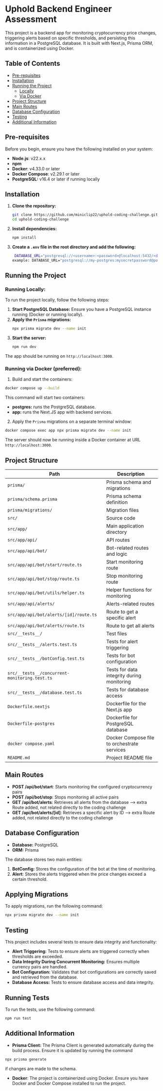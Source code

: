 # Uphold Backend Engineer Assessment

This project is a backend app for monitoring cryptocurrency price changes, triggering alerts based on specific thresholds, and persisting this information in a PostgreSQL database. It is built with Next.js, Prisma ORM, and is containerized using Docker.

## Table of Contents

- [Pre-requisites](#pre-requisites)
- [Installation](#installation)
- [Running the Project](#running-the-project)
    - [Locally](#running-locally)
    - [Via Docker](#running-via-docker-preferred)
- [Project Structure](#project-structure)
- [Main Routes](#main-routes)
- [Database Configuration](#database-configuration)
- [Testing](#testing)
- [Additional Information](#additional-information)

## Pre-requisites

Before you begin, ensure you have the following installed on your system:

- **Node.js**: v22.x.x
- **npm**
- **Docker**: v4.33.0 or later
- **Docker Compose**: v2.29.1 or later
- **PostgreSQL:** v16.4 or later if running locally

## Installation

1. **Clone the repository:**
   ```bash
   git clone https://github.com/miniclip22/uphold-coding-challenge.git
   cd uphold-coding-challenge
2. **Install dependencies:**
   ```bash
   npm install
3. **Create a `.env` file in the root directory and add the following:**
   ```bash      
    DATABASE_URL="postgresql://<username>:<password>@localhost:5432/<database_name>"
   example: DATABASE_URL="postgresql://my-postgres:mysecretpassword@postgres:5432/mydatabase"
   ```
## Running the Project

### Running Locally:

To run the project locally, follow the following steps:

1. **Start PostgreSQL Database:**
   Ensure you have a PostgreSQL instance running (Docker or running locally).
2. **Apply the `Prisma` migrations:**
   ```bash
   npx prisma migrate dev --name init
   ```
3. **Start the server:**
   ```bash
   npm run dev
   ```   
  The app should be running on `http://localhost:3000`. 

### Running via Docker (preferred):

1. Build and start the containers:
```bash 
docker compose up --build 
```
This command will start two containers:
* **postgres:** runs the PostgreSQL database.
* **app:** runs the Next.JS app with backend services.

2. Apply the `Prisma` migrations on a separate terminal window:
```bash
docker compose exec app npx prisma migrate dev --name init
```
The server should now be running inside a Docker container at URL `http://localhost:3000`.

## Project Structure

| Path                                          | Description                                 |
|-----------------------------------------------|---------------------------------------------|
| `prisma/`                                     | Prisma schema and migrations                |
| `prisma/schema.prisma`                        | Prisma schema definition                    |
| `prisma/migrations/`                          | Migration files                             |
| `src/`                                        | Source code                                 |
| `src/app/`                                    | Main application directory                  |
| `src/app/api/`                                | API routes                                  |
| `src/app/api/bot/`                            | Bot-related routes and logic                |
| `src/app/api/bot/start/route.ts`              | Start monitoring route                      |
| `src/app/api/bot/stop/route.ts`               | Stop monitoring route                       |
| `src/app/api/bot/utils/helper.ts`             | Helper functions for monitoring             |
| `src/app/api/alerts/`                         | Alerts-related routes                       |
| `src/app/api/bot/alerts/[id]/route.ts`        | Route to get a specific alert               |
| `src/app/api/bot/alerts/route.ts`             | Route to get all alerts                     |
| `src/__tests__/`                              | Test files                                  |
| `src/__tests__/alerts.test.ts`                | Tests for alert triggering                  |
| `src/__tests__/botConfig.test.ts`             | Tests for bot configuration                 |
| `src/__tests__/concurrent-monitoring.test.ts` | Tests for data integrity during monitoring  |
| `src/__tests__/database.test.ts`              | Tests for database access                   |
| `Dockerfile.nextjs`                           | Dockerfile for the Next.js app              |
| `Dockerfile-postgres`                         | Dockerfile for PostgreSQL database          |
| `docker compose.yaml`                         | Docker Compose file to orchestrate services |
| `README.md`                                   | Project README file                         |

## Main Routes

* **POST /api/bot/start**: Starts monitoring the configured cryptocurrency pairs
* **POST /api/bot/stop**: Stops monitoring all active pairs
* **GET /api/bot/alerts**: Retrieves all alerts from the database --> extra Route added, not related directly to the coding challenge
* **GET /api/bot/alerts/[id]**: Retrieves a specific alert by ID --> extra Route added, not related directly to the coding challenge

## Database Configuration

* **Database:** PostgreSQL
* **ORM:** Prisma

The database stores two main entities:

1. **BotConfig:** Stores the configuration of the bot at the time of monitoring.
2. **Alert**: Stores the alerts triggered when the price changes exceed a certain threshold.

## Applying Migrations

To apply migrations, run the following command:

```bash
npx prisma migrate dev --name init
```

## Testing

This project includes several tests to ensure data integrity and functionality:

* **Alert Triggering:** Tests to ensure alerts are triggered correctly when thresholds are exceeded.
* **Data Integrity During Concurrent Monitoring:** Ensures multiple currency pairs are handled.
* **Bot Configuration:** Validates that bot configurations are correctly saved and retrieved from the database.
* **Database Access:** Tests to ensure database access and data integrity.

## Running Tests

To run the tests, use the following command:

```bash 
npm run test
```

## Additional Information

* **Prisma Client:** The Prisma Client is generated automatically during the build process. Ensure it is updated by running the command 
```bash 
npx prisma generate
```
if changes are made to the schema.
* **Docker**: The project is containerized using Docker. Ensure you have Docker and Docker Compose installed to run the project.

